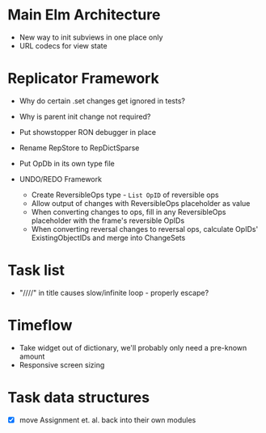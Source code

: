 # Main Elm Architecture
- New way to init subviews in one place only
- URL codecs for view state


# Replicator Framework
- Why do certain .set changes get ignored in tests?
- Why is parent init change not required?
- Put showstopper RON debugger in place
- Rename RepStore to RepDictSparse
- Put OpDb in its own type file

- UNDO/REDO Framework
    - Create ReversibleOps type - `List OpID` of reversible ops
    - Allow output of changes with ReversibleOps placeholder as value
    - When converting changes to ops, fill in any ReversibleOps placeholder with the frame's reversible OpIDs
    - When converting reversal changes to reversal ops, calculate OpIDs' ExistingObjectIDs and merge into ChangeSets


# Task list
- "////" in title causes slow/infinite loop - properly escape?

# Timeflow
- Take widget out of dictionary, we'll probably only need a pre-known amount
- Responsive screen sizing

# Task data structures
- [X] move Assignment et. al. back into their own modules